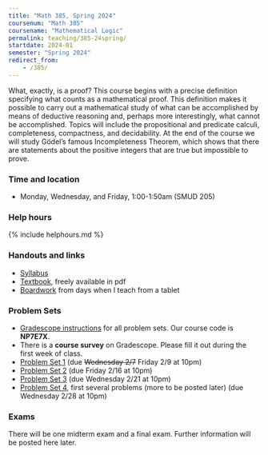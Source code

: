 ```yaml
---
title: "Math 385, Spring 2024"
coursenum: "Math 385"
coursename: "Mathematical Logic"
permalink: teaching/385-24spring/
startdate: 2024-01
semester: "Spring 2024"
redirect_from:
    - /385/
---
```


What, exactly, is a proof? This course begins with a precise definition specifying what counts as a mathematical proof. This definition makes it possible to carry out a mathematical study of what can be accomplished by means of deductive reasoning and, perhaps more interestingly, what cannot be accomplished. Topics will include the propositional and predicate calculi, completeness, compactness, and decidability. At the end of the course we will study Gödel’s famous Incompleteness Theorem, which shows that there are statements about the positive integers that are true but impossible to prove.

### Time and location
* Monday, Wednesday, and Friday, 1:00-1:50am (SMUD 205)

### Help hours

{% include helphours.md %}

### Handouts and links
* [Syllabus](handouts/syllabus.pdf)
* [Textbook](https://milneopentextbooks.org/a-friendly-introduction-to-mathematical-logic/), freely available in pdf
* [Boardwork](https://www.dropbox.com/scl/fo/fh1vlc59sa4kuzoude095/h?rlkey=gzrp2wmhaxyggnkb6wczx2six&dl=0) from days when I teach from a tablet

### Problem Sets
* [Gradescope instructions](handouts/gsinfo.pdf) for all problem sets. Our course code is **NP7E7X**.
* There is a **course survey** on Gradescope. Please fill it out during the first week of class.
* [Problem Set 1](psets/pset1.pdf) (due ~~Wednesday 2/7~~ Friday 2/9 at 10pm)
* [Problem Set 2](psets/pset2.pdf) (due Friday 2/16 at 10pm)
* [Problem Set 3](psets/pset3.pdf) (due Wednesday 2/21 at 10pm)
* [Problem Set 4](psets/pset4.pdf), first several problems (more to be posted later) (due Wednesday 2/28 at 10pm)

### Exams
There will be one midterm exam and a final exam. Further information will be posted here later.
